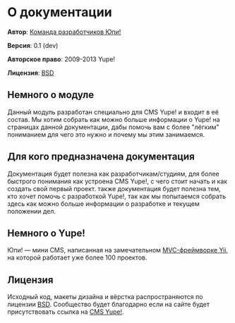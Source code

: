 # О документации #    
**Автор**: [Команда разработчиков Юпи!](http://yupe.ru/feedback/index?from=docs)

**Версия**: 0.1 (dev)

**Авторское право**:  2009-2013 Yupe!

**Лицензия**: [BSD](https://github.com/yupe/yupe/blob/master/LICENSE)

## Немного о модуле ##
Данный модуль разработан специально для CMS Yupe! и входит в её состав. Мы хотим собрать как можно больше информации о Yupe! на страницах данной документации, дабы помочь вам с более "лёгким" пониманием для чего это нужно и почему мы этим занимаемся.  
## Для кого предназначена документация ##
Документация будет полезна как разработчикам/студиям, для более быстрого понимания как устроена CMS Yupe!, с чего стоит начать и как создать свой первый проект. также документация будет полезна тем, кто хочет помочь с разработкой Yupe!, так как мы попытаемся собрать здесь как можно больше информации о разработке и текущем положении дел.   
## Немного о Yupe! ##
Юпи! — мини CMS, написанная на замечательном [MVC-фреймворке Yii](http://www.yiiframework.com/), на которой работает уже более 100 проектов.  
## Лицензия ##
Исходный код, макеты дизайна и вёрстка распространяются по лицензии [BSD](https://github.com/yupe/yupe/blob/master/LICENSE). Сообщество будет благодарно если на сайте будет присутствовать ссылка на [CMS Yupe!](http://yupe.ru/feedback/index?from=docs).
